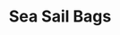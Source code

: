 ---
title: Sea Sail Bags
description: Boutique en ligne
resume:
  titre: Sea Sail Bags
  court: Boutique en ligne
identifiant:
slug:
ordre: 12
image: /img/seasailbags-boutique-en-ligne.jpg
i18n: fr
draft: true
portfolios:
  - E-commerce
  - Design
link:
  external: true
  url: https://seasailbags.com/
---